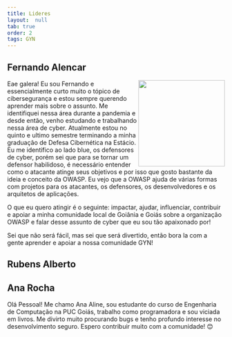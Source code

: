 ```yaml
---
title: Lideres
layout:  null
tab: true
order: 2
tags: GYN
---
```

## Fernando Alencar

<div>
   <p>
      <a href="https://linkedin.com/in/falencarr"><img height="200cm" align="right" src="https://user-images.githubusercontent.com/108578555/191866680-9d3dd2dd-c2e1-4543-8257-325b12480c79.png"></a>
   </p>
   <p> 
      Eae galera! Eu sou Fernando e essencialmente curto muito o tópico de cibersegurança e estou sempre querendo aprender mais sobre o assunto. Me identifiquei nessa área durante a pandemia e desde então, venho estudando e trabalhando nessa área de cyber. Atualmente estou no quinto e ultimo semestre terminando a minha graduação de Defesa Cibernética na Estácio. Eu me identifico ao lado blue, os defensores de cyber, porém sei que para se tornar um defensor habilidoso, é necessário entender como o atacante atinge seus objetivos e por isso que gosto bastante da ideia e conceito da OWASP. Eu vejo que a OWASP ajuda de várias formas com projetos para os atacantes, os defensores, os desenvolvedores e os arquitetos de aplicações. 
   </p>
   <p>
      O que eu quero atingir é o seguinte: impactar, ajudar, influenciar, contribuir e apoiar a minha comunidade local de Goiânia e Goiás sobre a organização OWASP e falar desse assunto de cyber que eu sou tão apaixonado por!
   </p>
   <p>
      Sei que não será fácil, mas sei que será divertido, então bora la com a gente aprender e apoiar a nossa comunidade GYN!
   </p>

</div>

## Rubens Alberto


## Ana Rocha

Olá Pessoal! Me chamo Ana Aline, sou estudante do curso de Engenharia de Computação na PUC Goiás, trabalho como programadora e sou viciada em livros.
Me divirto muito procurando bugs e tenho profundo interesse no desenvolvimento seguro.
Espero contribuir muito com a comunidade! 
😊
